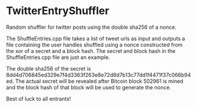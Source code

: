 # TwitterEntryShuffler
Random shuffler for twitter posts using the double sha256 of a nonce.

The ShuffleEntries.cpp file takes a list of tweet urls as input and outputs a file containing the user handles shuffled using a nonce constructed from the xor of a secret and a block hash. The secret and block hash in the ShuffleEntries.cpp file are just an example.

The double sha256 of the secret is 8dd4d706845ed329e7f4d3363f263e8e72d8d7b13c77dd1f4471f37c066b94ed.
The actual secret will be revealed after Bitcoin block 502961 is mined and the block hash of that block will be used to generate the nonce.

Best of luck to all entrants!
